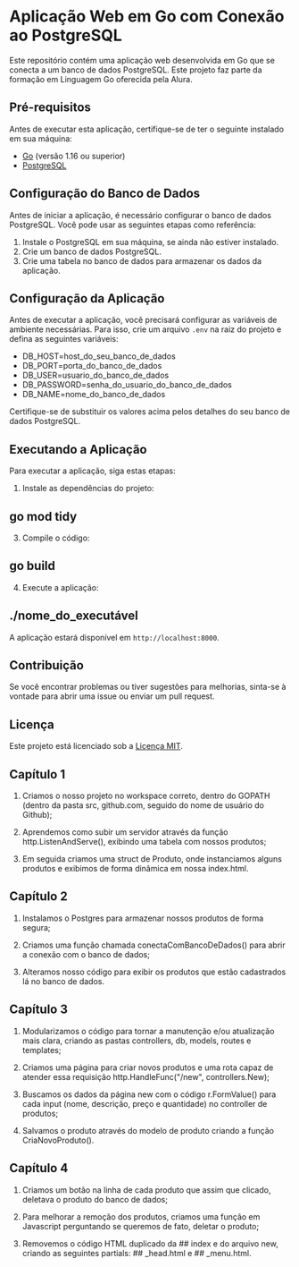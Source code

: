 # Aplicação Web em Go com Conexão ao PostgreSQL

Este repositório contém uma aplicação web desenvolvida em Go que se conecta a um banco de dados PostgreSQL. Este projeto faz parte da formação em Linguagem Go oferecida pela Alura.

## Pré-requisitos

Antes de executar esta aplicação, certifique-se de ter o seguinte instalado em sua máquina:

- [Go](https://golang.org/) (versão 1.16 ou superior)
- [PostgreSQL](https://www.postgresql.org/)

## Configuração do Banco de Dados

Antes de iniciar a aplicação, é necessário configurar o banco de dados PostgreSQL. Você pode usar as seguintes etapas como referência:

1. Instale o PostgreSQL em sua máquina, se ainda não estiver instalado.
2. Crie um banco de dados PostgreSQL.
3. Crie uma tabela no banco de dados para armazenar os dados da aplicação.

## Configuração da Aplicação

Antes de executar a aplicação, você precisará configurar as variáveis de ambiente necessárias. Para isso, crie um arquivo `.env` na raiz do projeto e defina as seguintes variáveis:

-  DB_HOST=host_do_seu_banco_de_dados
-  DB_PORT=porta_do_banco_de_dados
-  DB_USER=usuario_do_banco_de_dados
-  DB_PASSWORD=senha_do_usuario_do_banco_de_dados
-  DB_NAME=nome_do_banco_de_dados


Certifique-se de substituir os valores acima pelos detalhes do seu banco de dados PostgreSQL.

## Executando a Aplicação

Para executar a aplicação, siga estas etapas:

1. Instale as dependências do projeto:

  ## go mod tidy

3. Compile o código:

 ## go build


4. Execute a aplicação:

 ## ./nome_do_executável


A aplicação estará disponível em `http://localhost:8000`.

## Contribuição

Se você encontrar problemas ou tiver sugestões para melhorias, sinta-se à vontade para abrir uma issue ou enviar um pull request.

## Licença

Este projeto está licenciado sob a [Licença MIT](LICENSE).


## Capítulo 1

1. Criamos o nosso projeto no workspace correto, dentro do GOPATH (dentro da pasta src, github.com, seguido do nome de usuário do Github);

2. Aprendemos como subir um servidor através da função http.ListenAndServe(), exibindo uma tabela com nossos produtos;

3. Em seguida criamos uma struct de Produto, onde instanciamos alguns produtos e exibimos de forma dinâmica em nossa index.html.


## Capítulo 2 

1. Instalamos o Postgres para armazenar nossos produtos de forma segura;

2. Criamos uma função chamada conectaComBancoDeDados() para abrir a conexão com o banco de dados;

3. Alteramos nosso código para exibir os produtos que estão cadastrados lá no banco de dados.


## Capítulo 3

1. Modularizamos o código para tornar a manutenção e/ou atualização mais clara, criando as pastas controllers, db, models, routes e templates;

2. Criamos uma página para criar novos produtos e uma rota capaz de atender essa requisição http.HandleFunc("/new", controllers.New);

3. Buscamos os dados da página new com o código r.FormValue() para cada input (nome, descrição, preço e quantidade) no controller de produtos;

4. Salvamos o produto através do modelo de produto criando a função CriaNovoProduto().


## Capítulo 4

1. Criamos um botão na linha de cada produto que assim que clicado, deletava o produto do banco de dados;

2. Para melhorar a remoção dos produtos, criamos uma função em Javascript perguntando se queremos de fato, deletar o produto;

3. Removemos o código HTML duplicado da ## index e do arquivo new, criando as seguintes partials: ## _head.html e ## _menu.html.
